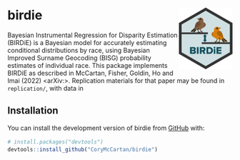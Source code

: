 
<!-- README.md is generated from README.Rmd. Please edit that file -->

# birdie <img src="man/figures/logo.png" align="right" height="138" />

<!-- badges: start -->
<!-- badges: end -->

Bayesian Instrumental Regression for Disparity Estimation (BIRDiE) is a
Bayesian model for accurately estimating conditional distributions by
race, using Bayesian Improved Surname Geocoding (BISG) probability
estimates of individual race. This package implements BIRDiE as
described in McCartan, Fisher, Goldin, Ho and Imai (2022) \<arXiv:\>.
Replication materials for that paper may be found in `replication/`,
with data in

## Installation

You can install the development version of birdie from
[GitHub](https://github.com/) with:

``` r
# install.packages("devtools")
devtools::install_github("CoryMcCartan/birdie")
```
